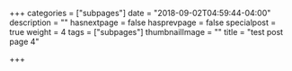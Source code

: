 +++
categories = ["subpages"]
date = "2018-09-02T04:59:44-04:00"
description = ""
hasnextpage = false
hasprevpage = false
specialpost = true
weight = 4
tags = ["subpages"]
thumbnailImage = ""
title = "test post page 4"

+++

